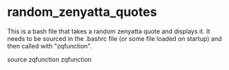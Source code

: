 # random_zenyatta_quotes
This is a bash file that takes a random zenyatta quote and displays it. 
It needs to be sourced in the .bashrc file (or some file loaded on startup) and then called with "zqfunction".

source zqfunction
zqfunction

